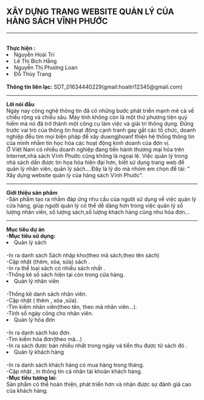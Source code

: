 <H2>XÂY DỰNG TRANG WEBSITE QUẢN LÝ CỦA HÀNG SÁCH VĨNH PHƯỚC</H2>
<hr/>
<br/>
<b>Thực hiện : </b><li>Nguyễn Hoài Tri </li>
                   <li> Lê Thị Bích Hằng</li>
                   <li>Nguyễn Thị Phương Loan</li>
                   <li>Đỗ Thùy Trang</li><br/>
<b>Thông tin liên lạc:</b> SDT_01634440229(gmail:hoaitri12345@gmail.com)
<br/>
<hr>
<b>Lời nói đầu</b>
<br>Ngày nay công nghệ thông tin đã có những bước phát triển mạnh mẽ cả về chiều rộng và chiều sâu. Máy tính không còn là một thứ phương tiện quý hiếm mà nó đã trở thành một công cụ làm việc và giải trí thông dụng. Đứng trước vai trò của thông tin hoạt động cạnh tranh gay gắt các tổ chức, doanh nghiệp đều tìm mọi biện pháp để xây duwngjhoanf thiện hệ thống thông tin của mình nhằm tin học hóa các hoạt động kinh doanh của đơn vị.
<br>Ở Việt Nam có nhiều doanh nghiệp đang tiến hành thương mại hóa trên Internet,nhà sách Vĩnh Phước cũng không là ngoại lệ. Việc quản lý trong nhà sách dần được tin họa hóa hiện đại hơn, biết sử dụng trang web để quản lý nhân viên, quản lý sách....Đây là lý do mà nhóm em chọn đề tài: " Xây dựng website quản lý của hàng sách Vĩnh Phước".
<hr/>
<b>Giới thiệu sản phẩm</b>
<br>-Sản phẩm tạo ra nhằm đáp ứng nhu cầu của người sử dụng về việc quản lý cửa hàng, giúp người quản lý có thể dễ dàng hơn trong việc quản lý số lượng nhân viên, số lượng sách,số lượng khách hàng cũng như hóa đơn...
<hr/>
<b>Mục tiêu dự án</b><br/>
<b>-Mục tiêu sử dụng:</b>
<li>Quản lý sách </li>
 <br/>-In ra danh sách Sách nhập kho(theo mã sách,theo tên sách)
 <br/>-Cập nhật (thêm, xóa, sửa) sách .
 <br/> -In ra thể loại sách có nhiều sách nhất . 
 <br/> -Thống kê số sách hiện tại còn trong cửa hàng.
 <br/><li>Quản lý nhân viên</li>
 <br/> -Thống kê danh sách nhân viên.
 <br/> -Cập nhật ( thêm , xóa ,sửa).
 <br/>-Tìm kiếm nhân viên(theo tên, theo mã nhân viên...).
 <br/>-Tính số ngày công cho nhân viên.
 <br/><li>Quản lý hóa đơn</li>
 <br/>-In ra danh sách háo đơn.
 <br/>-Tìm kiếm hóa đơn(theo mã...)
 <br/>-In ra sách được bán nhiều nhất trong ngày và tiền thu được từ sách đó .
 <br/><li>Quản lý khách hàng</li>
 <br/>-In ra danh sách khách hàng có mua hàng trong tháng.
 <br/>-Cập nhật , in thông tin cá nhân tài khoản khách hàng.<br/>
 <b>-Mục tiêu tương lai:</b>
 <br/>Sản phẩm có thể hoàn thiện, phát triển hơn và nhận được sự đánh giá cao của khách hàng.
 
 
